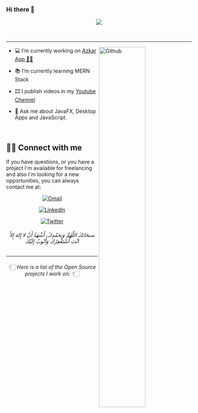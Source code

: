 ### Hi there 👋

<div align="center"><img src="https://readme-typing-svg.herokuapp.com?size=30&center=true&vCenter=true&width=500&lines=Hello+%F0%9F%91%8B+;I'm+Abd+El-Rahman+Bayoumi;Open+source+enthusiast;Feel+free+to+look+around+%F0%9F%91%80;Reach+out+if+you+need+help!+%F0%9F%92%AC"></div>

<br> 
 
<p align="center"> <a href="https://github.com/Essohpee/" align="center" ><img align="center"  alt="" src="https://visitor-badge.laobi.icu/badge?page_id=Essohpee.Essohpee"></a></p>


 
---
<!-- Statistics -->
<a href="https://www.abdelrahmanbayoumi.ml/"><img align="right" width="50%" alt="Github" src="https://github-readme-stats.vercel.app/api?username=AbdelrahmanBayoumi&theme=algolia&show_icons=true&count_private=true&bg_color=1e2b3c&border_color=B2E0FF&icon_color=95ccff&border_radius=20&include_all_commits=true" /></a>


- 💻 I’m currently working on [Azkar App 🤲🏻](https://azkar-site.web.app/)

- 📚 I’m currently learning MERN Stack

- 🎞️ I publish videos in my [Youtube Chennel](https://www.youtube.com/channel/UCuj-PqkIKq8of9bDM5B2JpA)

- 💬 Ask me about JavaFX, Desktop Apps and JavaScript.

<br> 

## 🙋‍♂️ Connect with me
If you have questions, or you have a project I'm available for freelancing and also I'm looking for a new opportunities,
you can always contact me at: <br>

<!-- Social Links -->
<div align="center">
<a href="mailto:abdelrahmanbayoumi1@gmail.com"><img alt="Gmail" src="https://img.shields.io/badge/Gmail-D14836?style=for-the-badge&logo=gmail&logoColor=white" /></a>
 
<a href="https://www.linkedin.com/in/abdelrahman-bayoumi/"><img alt="LinkedIn" src="https://img.shields.io/badge/linkedin-%230077B5.svg?style=for-the-    badge&logo=linkedin&logoColor=white"/>
 </a>
 
<a href="https://twitter.com/Abdelrahman_B1"><img alt="Twitter" src="https://img.shields.io/badge/Abdelrahman_B1-%231DA1F2.svg?style=for-the-badge&logo=Twitter&logoColor=white"/>
</a>
 
</div>


<h6 align="center">سبحَانَكَ اللَّهُمَّ وَبِحَمْدِكَ، أَشْهَدُ أَنْ لا إِلهَ إِلأَ انْتَ أَسْتَغْفِرُكَ وَأَتْوبُ إِلَيْكَ</h6>

---

<h6 align="center">👇🏻 Here is a list of the Open Source projects I work on: 👇🏻</h6>
